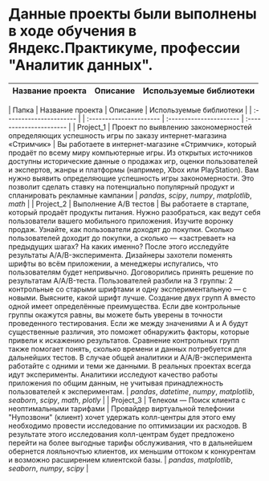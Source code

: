 # Данные проекты были выполнены в ходе обучения в Яндекс.Практикуме, профессии "Аналитик данных".


| Название проекта | Описание | Используемые библиотеки | 
| :---------------------- | :---------------------- | :---------------------- |


| Папка | Название проекта | Описание | Используемые библиотеки | 
| :---------------------- | | :---------------------- | :---------------------- | :---------------------- |
| Project_1 | Проект по выявлению закономерностей определяющих успешность игры по заказу интернет-магазина «Стримчик» | Вы работаете в интернет-магазине «Стримчик», который продаёт по всему миру компьютерные игры. Из открытых источников доступны исторические данные о продажах игр, оценки пользователей и экспертов, жанры и платформы (например, Xbox или PlayStation). Вам нужно выявить определяющие успешность игры закономерности. Это позволит сделать ставку на потенциально популярный продукт и спланировать рекламные кампании | *pandas*, *scipy*, *numpy*, *matplotlib*, *math* |
| Project_2 | Выполнение A/B тестов | Вы работаете в стартапе, который продаёт продукты питания. Нужно разобраться, как ведут себя пользователи вашего мобильного приложения. Изучите воронку продаж. Узнайте, как пользователи доходят до покупки. Сколько пользователей доходит до покупки, а сколько — «застревает» на предыдущих шагах? На каких именно? После этого исследуйте результаты A/A/B-эксперимента. Дизайнеры захотели поменять шрифты во всём приложении, а менеджеры испугались, что пользователям будет непривычно. Договорились принять решение по результатам A/A/B-теста. Пользователей разбили на 3 группы: 2 контрольные со старыми шрифтами и одну экспериментальную — с новыми. Выясните, какой шрифт лучше. Создание двух групп A вместо одной имеет определённые преимущества. Если две контрольные группы окажутся равны, вы можете быть уверены в точности проведенного тестирования. Если же между значениями A и A будут существенные различия, это поможет обнаружить факторы, которые привели к искажению результатов. Сравнение контрольных групп также помогает понять, сколько времени и данных потребуется для дальнейших тестов. В случае общей аналитики и A/A/B-эксперимента работайте с одними и теми же данными. В реальных проектах всегда идут эксперименты. Аналитики исследуют качество работы приложения по общим данным, не учитывая принадлежность пользователей к экспериментам. | *pandas*, *datetime*, *numpy*, *matplotlib*, *seaborn*, *scipy*, *math*, *plotly* |
| Project_3 | Телеком — Поиск клиента с неоптимальными тарифами | Провайдер виртуальной телефонии "Нупозвони" (клиент) хочет удержать колл-центры для этого ему необходимо провести исследование по оптимизации их расходов. В результате этого исследования колл-центрам будет предложено перейти на более выгодные тарифы обслуживания, что в дальнейшем обернется лояльночтью клиентов, их меньшим оттоком к конкурентам и возможно расширением клиентской базы. | *pandas*, *matplotlib*, *seaborn*, *numpy*, *scipy* |
